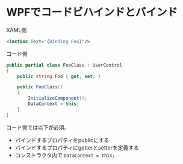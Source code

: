 # WPFでコードビハインドとバインド

XAML側

```xml
<TextBox Text="{Binding Foo}"/>
```

コード側

```cs
public partial class FooClass : UserControl
{
    public string Foo { get; set; }

    public FooClass()
    {
        InitializeComponent();
        DataContext = this;
    }
}
```

コード側では以下が必須。

- バインドするプロパティをpublicにする
- バインドするプロパティにgetterとsetterを定義する
- コンストラクタ内で `DataContext = this;`
